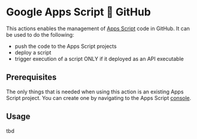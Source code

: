 # Google Apps Script 🤝 GitHub

This actions enables the management of [Apps Script](https://www.google.com/script/start/) code in GitHub. It can be used to do the following:

- push the code to the Apps Script projects
- deploy a script
- trigger execution of a script ONLY if it deployed as an API executable

## Prerequisites

The only things that is needed when using this action is an existing Apps Script project. You can create one by navigating to the Apps Script [console](https://script.google.com).

## Usage

tbd
